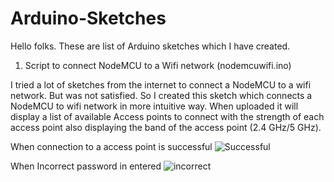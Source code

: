 # Arduino-Sketches

Hello folks. These are list of Arduino sketches which I have created. 


1) Script to connect NodeMCU to a Wifi network (nodemcuwifi.ino)

I tried a lot of sketches from the internet to connect a NodeMCU to a wifi network. But was not satisfied. So I created this sketch which connects a NodeMCU to wifi network in more intuitive way. When uploaded it will display a list of available Access points to connect with the strength of each access point also displaying the band of the access point (2.4 GHz/5 GHz).

When connection to a access point is successful
![Successful](https://user-images.githubusercontent.com/14347205/210137706-3612f377-e14d-473b-83cd-2c680e5ae074.png)


When Incorrect password in entered
![incorrect](https://user-images.githubusercontent.com/14347205/210137715-19d02e1a-4f03-4556-907a-c57142ea502d.png)

